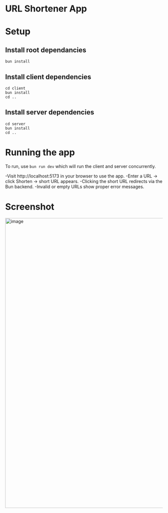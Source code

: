 # URL Shortener App

# Setup

## Install root dependancies

`bun install`

## Install client dependencies

```
cd client
bun install
cd ..
```

## Install server dependencies

```
cd server
bun install
cd ..
```

# Running the app

To run, use `bun run dev` which will run the client and server concurrently.

-Visit http://localhost:5173 in your browser to use the app.
-Enter a URL → click Shorten → short URL appears.
-Clicking the short URL redirects via the Bun backend.
-Invalid or empty URLs show proper error messages.

# Screenshot

<img width="1920" height="928" alt="image" src="https://github.com/user-attachments/assets/5379e93a-0758-4c3c-a5bf-9550dfbb9c85" />
